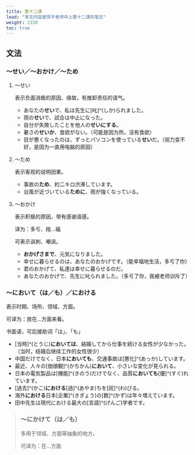 ```yaml
---
title: 第十二课
lead: "本文内容是饼干老师中上第十二课的笔记"
weight: 2330
toc: true
---
```


## 文法

### ～せい／～おかけ／～ため

1. ～せい

   表示负面消极的原因、缘故，有推卸责任的语气。

   - あなたの**せい**で、私は先生に[叱]^(しか)られました。
   - 雨の**せい**で、試合は中止になった。
   - 自分が失敗したことを他人の**せいにする**。
   - 暑さの**せいか**、食欲がない。（可能是因为热，没有食欲）
   - 目が悪くなったのは、ずっとパソコンを使っている**せい**だ。（视力变不好，是因为一直用电脑的原因）

2. ～ため

   表示客观的说明因果。

   - 事故の**ため**、約二キロ渋滞しています。
   - 台風が近づいている**ために**、雨が強くなっている。

3. ～おかけ

   表示积极的原因，带有感谢语感。

   译为：多亏、拖...福

   可表示讽刺、嘲讽。

   - **おかげさまで**、元気になりました。
   - 幸せに暮らせるのは、あなたのおかげです。（能幸福地生活，多亏了你）
   - 君のおかげて、私達は幸せに暮らせるのだ。
   - あなたのおかげで、先生に叱られました。（多亏了你，我被老师训斥了）

### ～において（は／も）／における

表示时期、场所、领域、方面。

可译为：放在...方面来看。

书面语，可后接助词「は」、「も」

- [当時]^(とうじ)**においては**、結婚してから仕事を続ける女性が少なかった。（当时，结婚后继续工作的女性很少）
- 中国だけでなく、日本**においても**、交通事故は[悪化]^(あっか)しています。
- 最近、人々の[価値観]^(かちかん)**において**、小さいな変化が見られる。
- 日本の電気製品は[機能]^(きのう)だけでなく、品質**においても**[優]^(すぐ)れています。
- [過去]^(かこ)**における**[過]^(あやま)ちを[詫]^(わ)びる。
- 海外**における**日本[企業]^(きぎょう)の[数]^(かず)は年々増えています。
- 田中先生は現代における最大の[言語]^(げんご)学者です。

> ### ～にかけて（は／も）
>
> 多用于领域、方面等抽象的地方。
>
> 可译为：在...方面
